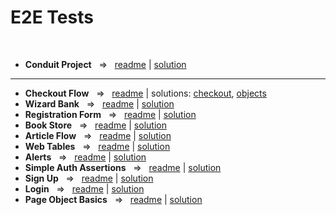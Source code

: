 # E2E Tests

<br>

- **Conduit Project**  ‎ ‎    =>‎‎   ‎ ‎  [readme](https://github.com/TykhonKozachenko/cypress_e2e_project/blob/e2e_testing/README.md) | [solution](https://github.com/TykhonKozachenko/cypress_e2e_project/commit/bc112ed61cbc3c70c0e14cb1c57ce4a58488ed1a)

---

- **Checkout Flow**  ‎ ‎    =>‎‎   ‎ ‎  [readme](https://github.com/TykhonKozachenko/cypress_e2e_demoblaze_page_object/blob/testing/readme.md) | solutions: [checkout](https://github.com/TykhonKozachenko/cypress_e2e_demoblaze_page_object/commit/c8b82c976a7b407e59bc5db2d5d224faf168af7f), [objects](https://github.com/TykhonKozachenko/cypress_e2e_demoblaze_page_object/commit/5a247eede8647b95eeef886ec983bbcbe70aff92)
- **Wizard Bank**  ‎ ‎    =>‎‎   ‎ ‎  [readme](https://github.com/TykhonKozachenko/cypress_e2e_wizard_bank/blob/testing/readme.md) | [solution](https://github.com/TykhonKozachenko/cypress_e2e_wizard_bank/commit/fca24de4727e0484739a136c3d585f45b47a8b84)
- **Registration Form**  ‎ ‎    =>‎‎   ‎ ‎  [readme](https://github.com/TykhonKozachenko/cypress_e2e_student_registration_form/blob/testing/readme.md) | [solution](https://github.com/TykhonKozachenko/cypress_e2e_student_registration_form/commit/3c15ddf8cf3780b30adfe8434ec4010a7307d18d)
- **Book Store**  ‎ ‎    =>‎‎   ‎ ‎  [readme](https://github.com/TykhonKozachenko/cypress_e2e_book_store/blob/testing/readme.md) | [solution](https://github.com/TykhonKozachenko/cypress_e2e_book_store/commit/7eb4f9c42d8f07c8e2c45d27bf2e570969add8ea)
- **Article Flow**  ‎ ‎    =>‎‎   ‎ ‎  [readme](https://github.com/TykhonKozachenko/cypress_e2e_article_flow/blob/testing/readme.md) | [solution](https://github.com/TykhonKozachenko/cypress_e2e_article_flow/commit/830371fb134409a2e3c68aff06f7b88ad7c9f7de)
- **Web Tables**  ‎ ‎    =>‎‎   ‎ ‎  [readme](https://github.com/TykhonKozachenko/cypress_e2e_web_tables/blob/testing/README.md) | [solution](https://github.com/TykhonKozachenko/cypress_e2e_web_tables/commit/4d2bcf975090cb60b60256e7a93d6560ef5c20b5)
- **Alerts**  ‎ ‎    =>‎‎   ‎ ‎  [readme](https://github.com/TykhonKozachenko/cypress_e2e_alerts/blob/testing/readme.md) | [solution](https://github.com/TykhonKozachenko/cypress_e2e_alerts/commit/a846a1585367649f283c570e220c7cdac9968b99)
- **Simple Auth Assertions**  ‎ ‎    =>‎‎   ‎ ‎  [readme](https://github.com/TykhonKozachenko/cypress_e2e_simple_auth/blob/testing/readme.md) | [solution](https://github.com/TykhonKozachenko/cypress_e2e_simple_auth/commit/06288705387010a2af08fa009b3a97fd1db1aa86)
- **Sign Up**  ‎ ‎    =>‎‎   ‎ ‎  [readme](https://github.com/TykhonKozachenko/cypress_e2e_signup/blob/testing/README.md) | [solution](https://github.com/TykhonKozachenko/cypress_e2e_signup/commit/602bfd4358bf4152cdc6ddaa652da8d33ee28691)
- **Login**  ‎ ‎    =>‎‎   ‎ ‎  [readme](https://github.com/TykhonKozachenko/cypress_e2e_login/blob/testing/README.md) | [solution](https://github.com/TykhonKozachenko/cypress_e2e_login/commit/adf1a3e84f7143c7f40a580893b238056ea521d9)
- **Page Object Basics**  ‎ ‎    =>‎‎   ‎ ‎  [readme](https://github.com/TykhonKozachenko/page_object/blob/testing/readme.md) | [solution](https://github.com/TykhonKozachenko/page_object/commit/81c228a405e2dfe0d490ae7aef274909fee573c8)
